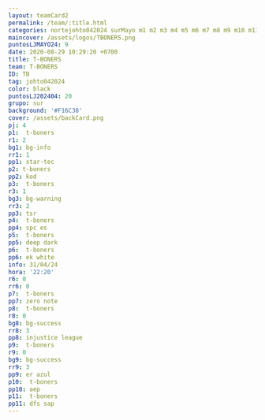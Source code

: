 ```yaml
---
layout: teamCard2
permalink: /team/:title.html
categories: nortejohto042024 surMayo m1 m2 m3 m4 m5 m6 m7 m8 m9 m10 m11
maincover: /assets/logos/TBONERS.png
puntosLJMAYO24: 9
date: 2020-08-29 10:29:20 +0700
title: T-BONERS
team: T-BONERS
ID: TB
tag: johto042024
color: black
puntosLJ202404: 20
grupo: sur
background: '#F16C38'
cover: /assets/backCard.png
pj: 4
p1:  t-boners
r1: 2
bg1: bg-info
rr1: 1
pp1: star-tec
p2: t-boners
pp2: kod
p3:  t-boners
r3: 1
bg3: bg-warning
rr3: 2
pp3: tsr
p4:  t-boners
pp4: spc es
p5:  t-boners
pp5: deep dark
p6:  t-boners
pp6: ek white
info: 31/04/24
hora: '22:20'
r6: 0
rr6: 0
p7:  t-boners
pp7: zero note
p8:  t-boners
r8: 0
bg8: bg-success
rr8: 3
pp8: injustice league
p9:  t-boners
r9: 0
bg9: bg-success
rr9: 3
pp9: er azul
p10:  t-boners
pp10: aep
p11:  t-boners
pp11: dfs sap
---
```



